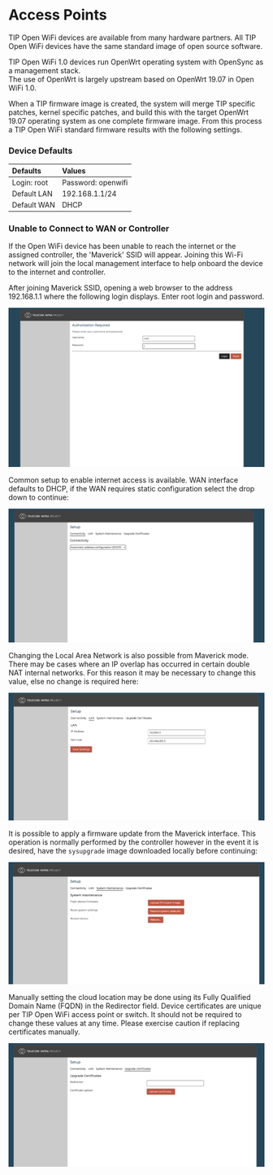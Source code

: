 # Access Points

TIP Open WiFi devices are available from many hardware partners. All TIP Open WiFi devices have the same standard image of open source software. 

TIP Open WiFi 1.0 devices run OpenWrt operating system with OpenSync as a management stack.   
The use of OpenWrt is largely upstream based on OpenWrt 19.07 in Open WiFi 1.0. 

When a TIP firmware image is created, the system will merge TIP specific patches, kernel specific patches, and build this with the target OpenWrt 19.07 operating system as one complete firmware image. From this process a TIP Open WiFi standard firmware results with the following settings.

### Device Defaults

| Defaults | Values |
| :--- | :--- |
| Login: root | Password: openwifi |
| Default LAN | 192.168.1.1/24  |
| Default WAN | DHCP |

### Unable to Connect to WAN or Controller

If the Open WiFi device has been unable to reach the internet or the assigned controller, the 'Maverick' SSID will appear. Joining this Wi-Fi network will join the local management interface to help onboard the device to the internet and controller. 

After joining Maverick SSID, opening a web browser to the address 192.168.1.1 where the following login displays. Enter root login and password. 

![Maverick Local Web Page](../.gitbook/assets/image%20%2811%29.png)

Common setup to enable internet access is available. WAN interface defaults to DHCP, if the WAN requires static configuration select the drop down to continue:

![Connectivity Maverick Page](../.gitbook/assets/image%20%2815%29.png)

Changing the Local Area Network is also possible from Maverick mode. There may be cases where an IP overlap has occurred in certain double NAT internal networks. For this reason it may be necessary to change this value, else no change is required here:

![Maverick LAN Page](../.gitbook/assets/image%20%2814%29.png)

It is possible to apply a firmware update from the Maverick interface. This operation is normally performed by the controller however in the event it is desired, have the `sysupgrade` image downloaded locally before continuing:

![Maverick based firmware upgrade](../.gitbook/assets/image%20%289%29.png)

Manually setting the cloud location may be done using its Fully Qualified Domain Name \(FQDN\) in the Redirector field. Device certificates are unique per TIP Open WiFi access point or switch. It should not be required to change these values at any time. Please exercise caution if replacing certificates manually. 

![Maverick set Cloud &apos;Redirector&apos;](../.gitbook/assets/image%20%2817%29.png)

### 

